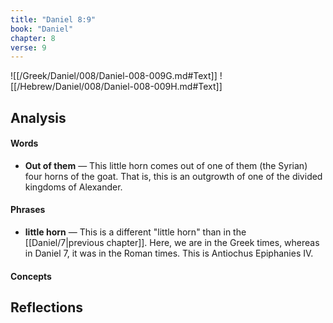 ```yaml
---
title: "Daniel 8:9"
book: "Daniel"
chapter: 8
verse: 9
---
```

![[/Greek/Daniel/008/Daniel-008-009G.md#Text]]
![[/Hebrew/Daniel/008/Daniel-008-009H.md#Text]]

## Analysis

#### Words
- **Out of them** — This little horn comes out of one of them (the Syrian) four horns of the goat.  That is, this is an outgrowth of one of the divided kingdoms of Alexander.

#### Phrases
- **little horn** — This is a different "little horn" than in the [[Daniel/7|previous chapter]].  Here, we are in the Greek times, whereas in Daniel 7, it was in the Roman times.  This is Antiochus Epiphanies IV.

#### Concepts

## Reflections
